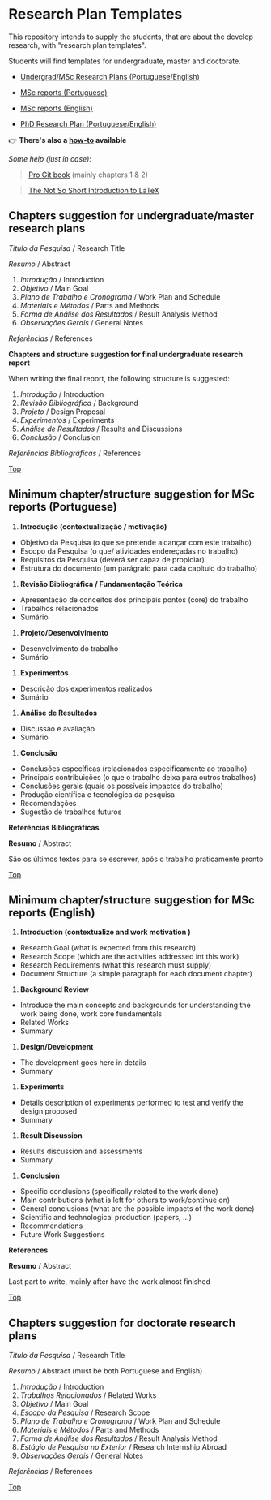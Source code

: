 # Research Plan Templates #

This repository intends to supply the students, that are about the develop research, with "research plan templates".

Students will find templates for undergraduate, master and doctorate.

* [Undergrad/MSc Research Plans (Portuguese/English)](#chapters-suggestion-for-undergraduatemaster-research-plans)

* [MSc reports (Portuguese)](#minimum-chapterstructure-suggestion-for-msc-reports-portuguese)

* [MSc reports (English)](#minimum-chapterstructure-suggestion-for-msc-reports-english)

* [PhD Research Plan (Portuguese/English)](#chapters-suggestion-for-doctorate-research-plans)

:point_right: **There's also a [how-to](research-plan#how-to) available**

_Some help (just in case)_:

> [Pro Git book](https://git-scm.com/book/en/v2) (mainly chapters 1 & 2)

> [The Not So Short Introduction to LaTeX](http://tug.ctan.org/info/lshort/english/lshort.pdf)



## Chapters suggestion for undergraduate/master research plans ##

*Título da Pesquisa* / Research Title

*Resumo* / Abstract

1. *Introdução* / Introduction
1. *Objetivo* / Main Goal
1. *Plano de Trabalho e Cronograma* / Work Plan and Schedule
1. *Materiais e Métodos* / Parts and Methods
1. *Forma de Análise dos Resultados* / Result Analysis Method
1. *Observações Gerais* / General Notes

*Referências* / References

**Chapters and structure suggestion for final undergraduate research report**

When writing the final report, the following structure is suggested:

1. *Introdução* / Introduction
1. *Revisão Bibliográfica* / Background
1. *Projeto* / Design Proposal
1. *Experimentos* / Experiments
1. *Análise de Resultados* / Results and Discussions
1. *Conclusão* / Conclusion

*Referências Bibliográficas* / References

[Top](#research-plan-templates)


## Minimum chapter/structure suggestion for MSc reports (Portuguese) ##

1. **Introdução (contextualização / motivação)**
 * Objetivo da Pesquisa (o que se pretende alcançar com este trabalho)
 * Escopo da Pesquisa (o que/ atividades endereçadas no trabalho)
 * Requisitos da Pesquisa (deverá ser capaz de propiciar)
 * Estrutura do documento (um parágrafo para cada capítulo do trabalho)
1. **Revisão Bibliográfica / Fundamentação Teórica**
 * Apresentação de conceitos dos principais pontos (core) do trabalho
 * Trabalhos relacionados
 * Sumário
1. **Projeto/Desenvolvimento**
 * Desenvolvimento do trabalho
 * Sumário
1. **Experimentos**
 * Descrição dos experimentos realizados
 * Sumário
1. **Análise de Resultados**
 * Discussão e avaliação
 * Sumário
1. **Conclusão**
 * Conclusões específicas (relacionados especificamente ao trabalho)
 * Principais contribuições (o que o trabalho deixa para outros trabalhos)
 * Conclusões gerais (quais os possíveis impactos do trabalho)
 * Produção científica e tecnológica da pesquisa
 * Recomendações
 * Sugestão de trabalhos futuros

**Referências Bibliográficas**

**Resumo** / Abstract 

São os últimos textos para se escrever, após o trabalho praticamente pronto

[Top](#research-plan-templates)



## Minimum chapter/structure suggestion for MSc reports (English) ##

1. **Introduction (contextualize and work motivation )**
 * Research Goal (what is expected from this research)
 * Research Scope (which are the activities addressed int this work)
 * Research Requirements (what this research must supply)
 * Document Structure (a simple paragraph for each document chapter)
1. **Background Review**
 * Introduce the main concepts and backgrounds for understanding the work being done, work core fundamentals
 * Related Works
 * Summary
1. **Design/Development**
 * The development goes here in details
 * Summary
1. **Experiments**
 * Details description of experiments performed to test and verify the design proposed
 * Summary
1. **Result Discussion**
 * Results discussion and assessments 
 * Summary
1. **Conclusion**
 * Specific conclusions (specifically related to the work done)
 * Main contributions (what is left for others to work/continue on)
 * General conclusions (what are the possible impacts of the work done)
 * Scientific and technological production (papers, ...)
 * Recommendations
 * Future Work Suggestions

**References**

**Resumo** / Abstract 

Last part to write, mainly after have the work almost finished

[Top](#research-plan-templates)


## Chapters suggestion for doctorate research plans ##

*Título da Pesquisa* / Research Title

*Resumo* / Abstract (must be both Portuguese and English)

1. *Introdução* / Introduction
1. *Trabalhos Relacionados* / Related Works
1. *Objetivo* / Main Goal
1. *Escopo da Pesquisa* / Research Scope
1. *Plano de Trabalho e Cronograma* / Work Plan and Schedule
1. *Materiais e Métodos* / Parts and Methods
1. *Forma de Análise dos Resultados* / Result Analysis Method
1. *Estágio de Pesquisa no Exterior* / Research Internship Abroad
1. *Observações Gerais* / General Notes

*Referências* / References

[Top](#research-plan-templates)
